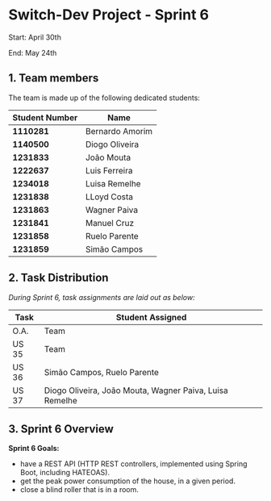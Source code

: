 # Switch-Dev Project - Sprint 6

Start: April 30th

End: May 24th

## 1. Team members

The team is made up of the following dedicated students:

| Student Number | Name            |
|----------------|-----------------|
| **1110281**    | Bernardo Amorim |
| **1140500**    | Diogo Oliveira  |
| **1231833**    | João Mouta      |
| **1222637**    | Luis Ferreira   |
| **1234018**    | Luisa Remelhe   |
| **1231838**    | LLoyd Costa     |
| **1231863**    | Wagner Paiva    |
| **1231841**    | Manuel Cruz     |
| **1231858**    | Ruelo Parente   |
| **1231859**    | Simão Campos    |


## 2. Task Distribution

_During Sprint 6, task assignments are laid out as below:_

| Task  | Student Assigned                                        |
|-------|---------------------------------------------------------|
| O.A.  | Team                                                    |
| US 35 | Team                                                    |
| US 36 | Simão Campos, Ruelo Parente                             |
| US 37 | Diogo Oliveira, João Mouta, Wagner Paiva, Luisa Remelhe | 




## 3. Sprint 6 Overview

**Sprint 6 Goals:**

- have a REST API (HTTP REST controllers, implemented using Spring Boot, including HATEOAS).
- get the peak power consumption of  the house, in a given period.
- close a blind roller that is in a room.